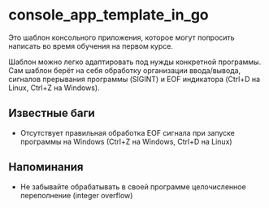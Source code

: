 # console_app_template_in_go
Это шаблон консольного приложения, которое могут попросить написать во время
обучения на первом курсе.

Шаблон можно легко адаптировать под нужды конкретной программы. Сам шаблон
берёт на себя обработку организации ввода/вывода, сигналов прерывания программы
(SIGINT) и EOF индикатора (Ctrl+D на Linux, Ctrl+Z на Windows).

## Известные баги
- Отсутствует правильная обработка EOF сигнала при запуске программы на Windows
  (Ctrl+Z на Windows, Ctrl+D на Linux)

## Напоминания
- Не забывайте обрабатывать в своей программе целочисленное переполнение
  (integer overflow)
